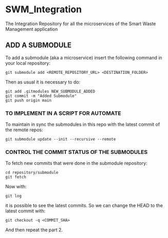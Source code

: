 # SWM_Integration
The Integration Repository for all the microservices of the Smart Waste Management application

## ADD A SUBMODULE
To add a submodule (aka a microservice) insert the following command in your local repository:
```
git submodule add <REMOTE_REPOSITORY_URL> <DESTINATION_FOLDER>
```

Then as usual it is necessary to do:
```
git add .gitmodules NEW_SUBMODULE_ADDED
git commit -m "Added Submodule"
git push origin main
```

### TO IMPLEMENT IN A SCRIPT FOR AUTOMATE
To maintain in sync the submodules in this repo with the latest commit of the remote repos:
```
git submodule update --init --recursive --remote 
```

### CONTROL THE COMMIT STATUS OF THE SUBMODULES ###
To fetch new commits that were done in the submodule repository:
```
cd repository/submodule
git fetch 
```
Now with:
```
git log
```
it is possible to see the latest commits.
So we can change the HEAD to the latest commit with:
```
git checkout -q <COMMIT_SHA>
```
And then repeat the part 2.

